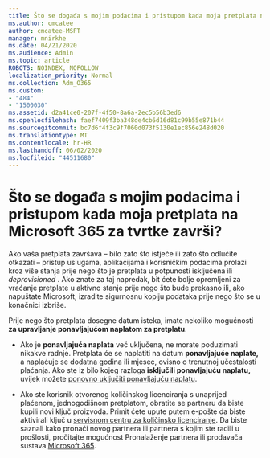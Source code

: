 ```yaml
---
title: Što se događa s mojim podacima i pristupom kada moja pretplata na Microsoft 365 za tvrtke završi?
ms.author: cmcatee
author: cmcatee-MSFT
manager: mnirkhe
ms.date: 04/21/2020
ms.audience: Admin
ms.topic: article
ROBOTS: NOINDEX, NOFOLLOW
localization_priority: Normal
ms.collection: Adm_O365
ms.custom:
- "484"
- "1500030"
ms.assetid: d2a41ce0-207f-4f50-8a6a-2ec5b56b3ed6
ms.openlocfilehash: faef7409f3ba348de4cb6d16d81c99b55e871b44
ms.sourcegitcommit: bc7d6f4f3c9f7060d073f5130e1ec856e248d020
ms.translationtype: MT
ms.contentlocale: hr-HR
ms.lasthandoff: 06/02/2020
ms.locfileid: "44511680"
---
```

# <a name="what-happens-to-my-data-and-access-when-my-microsoft-365-for-business-subscription-ends"></a>Što se događa s mojim podacima i pristupom kada moja pretplata na Microsoft 365 za tvrtke završi?

Ako vaša pretplata završava – bilo zato što istječe ili zato što odlučite otkazati – pristup uslugama, aplikacijama i korisničkim podacima prolazi kroz više stanja prije nego što je pretplata u potpunosti isključena ili *deprovisioned* . Ako znate za taj napredak, bit ćete bolje opremljeni za vraćanje pretplate u aktivno stanje prije nego što bude prekasno ili, ako napuštate Microsoft, izradite sigurnosnu kopiju podataka prije nego što se u konačnici izbriše.
  
Prije nego što pretplata dosegne datum isteka, imate nekoliko mogućnosti **za upravljanje ponavljajućom naplatom za pretplatu**.
  
- Ako je **ponavljajuća naplata** već uključena, ne morate poduzimati nikakve radnje. Pretplata će se naplatiti na datum **ponavljajuće naplate,** a naplaćuje se dodatna godina ili mjesec, ovisno o trenutnoj učestalosti plaćanja. Ako ste iz bilo kojeg razloga **isključili ponavljajuću naplatu,** uvijek možete [ponovno uključiti ponavljajuću naplatu](https://docs.microsoft.com/microsoft-365/commerce/subscriptions/renew-your-subscription#turn-recurring-billing-off-or-on).

- Ako ste korisnik otvorenog količinskog licenciranja s unaprijed plaćenom, jednogodišnom pretplatom, obratite se partneru da biste kupili novi ključ proizvoda. Primit ćete upute putem e-pošte da biste aktivirali ključ u [servisnom centru za količinsko licenciranje](https://go.microsoft.com/fwlink/p/?LinkID=282016). Da biste saznali kako pronaći novog partnera ili partnera s kojim ste radili u prošlosti, pročitajte mogućnost Pronalaženje partnera ili prodavača sustava [Microsoft 365](https://docs.microsoft.com/microsoft-365/admin/manage/find-your-partner-or-reseller).